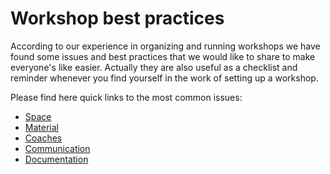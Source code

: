# Workshop best practices

According to our experience in organizing and running workshops we have found some issues and best practices that we would like to share to make everyone's like easier. Actually they are also useful as a checklist and reminder whenever you find yourself in the work of setting up a workshop.

Please find here quick links to the most common issues:
- [Space](workshop_space.md)
- [Material](workshop_material.md)
- [Coaches](workshop_coaches.md)
- [Communication](workshop_communication.md)
- [Documentation](workshop_documentation.md)